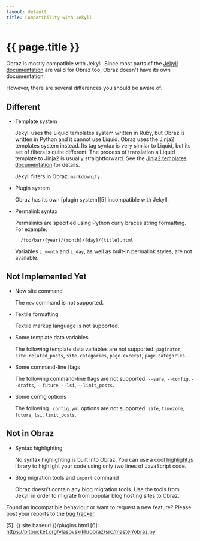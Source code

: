 ```yaml
---
layout: default
title: Compatibility with Jekyll
---
```


{{ page.title }}
================

Obraz is mostly compatible with Jekyll. Since most parts of the [Jekyll
documentation][1] are valid for Obraz too, Obraz doesn't have its own
documentation.

However, there are several differences you should be aware of.

Different
---------

* Template system

    Jekyll uses the Liquid templates system written in Ruby, but Obraz is
    written in Python and it cannot use Liquid. Obraz uses the Jinja2 templates
    system instead. Its tag syntax is very similar to Liquid, but its set of
    filters is quite different. The process of translation a Liquid template to
    Jinja2 is usually straightforward. See the [Jinja2 templates
    documentation][2] for details.

    Jekyll filters in Obraz: `markdownify`.

* Plugin system

    Obraz has its own [plugin system][5] incompatible with Jekyll.

* Permalink syntax

    Permalinks are specified using Python curly braces string formatting. For
    example:

        /foo/bar/{year}/{month}/{day}/{title}.html

    Variables `i_month` and `i_day`, as well as built-in permalink styles, are
    not available.


Not Implemented Yet
-------------------

* New site command

    The `new` command is not supported.

* Textile formatting

    Textile markup language is not supported.

* Some template data variables

    The following template data variables are not supported: `paginator`,
    `site.related_posts`, `site.categories`,  `page.excerpt`, `page.categories`.

* Some command-line flags

    The following command-line flags are not supported: `--safe`, `--config`,
    `--drafts`, `--future`, `--lsi`, `--limit_posts`.

* Some config options

    The following `_config.yml` options are not supported: `safe`, `timezone`,
    `future`, `lsi`, `limit_posts`.


Not in Obraz
------------

* Syntax highlighting

    No syntax highlighting is built into Obraz. You can use a cool
    [highlight.js][3] library to highlight your code using only _two_ lines of
    JavaScript code.

* Blog migration tools and `import` command

    Obraz doesn't contain any blog migration tools. Use the tools from Jekyll in
    order to migrate from popular blog hosting sites to Obraz.


Found an incompatible behaviour or want to request a new feature? Please post
your reports to the [bug tracker][4].


  [1]: http://jekyllrb.com/docs/home/
  [2]: http://jinja.pocoo.org/docs/templates/
  [3]: http://softwaremaniacs.org/soft/highlight/en/
  [4]: https://bitbucket.org/vlasovskikh/obraz/issues
  [5]: {{ site.baseurl }}/plugins.html
  [6]: https://bitbucket.org/vlasovskikh/obraz/src/master/obraz.py

